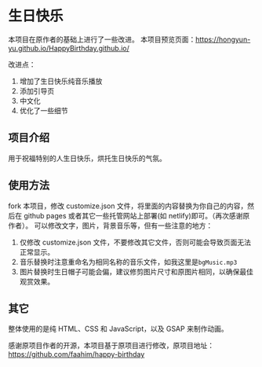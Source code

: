 # 生日快乐

本项目在原作者的基础上进行了一些改进。
本项目预览页面：<https://hongyun-yu.github.io/HappyBirthday.github.io/>

改进点：
1. 增加了生日快乐纯音乐播放
2. 添加引导页
3. 中文化
4. 优化了一些细节

## 项目介绍

用于祝福特别的人生日快乐，烘托生日快乐的气氛。

## 使用方法

fork 本项目，修改 customize.json 文件，将里面的内容替换为你自己的内容，然后在 github pages 或者其它一些托管网站上部署(如 netlify)即可。（再次感谢原作者）。
可以修改文字，图片，背景音乐等，但有一些注意的地方：

1. 仅修改 customize.json 文件，不要修改其它文件，否则可能会导致页面无法正常显示。
2. 音乐替换时注意重命名为相同名称的音乐文件，如我这里是`bgMusic.mp3`
3. 图片替换时生日帽子可能会偏，建议修剪图片尺寸和原图片相同，以确保最佳观赏效果。

## 其它

整体使用的是纯 HTML、CSS 和 JavaScript，以及 GSAP 来制作动画。

感谢原项目作者的开源，本项目基于原项目进行修改，原项目地址：<https://github.com/faahim/happy-birthday>



